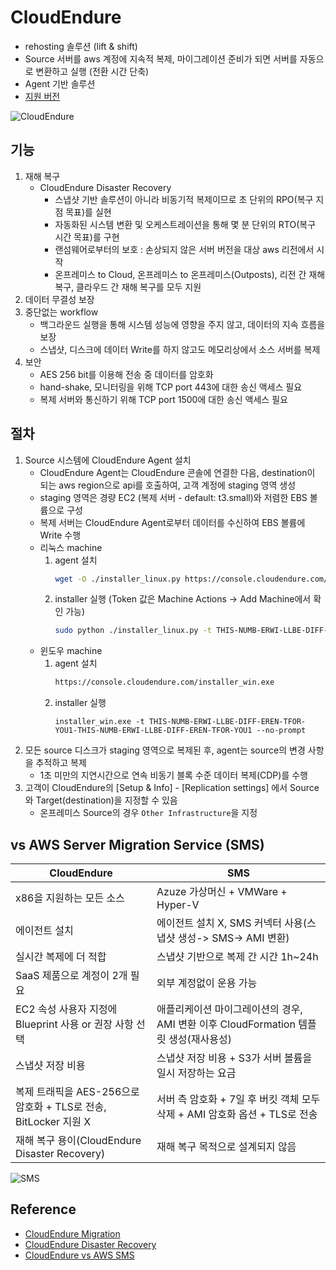 # CloudEndure
- rehosting 솔루션 (lift & shift)
- Source 서버를 aws 계정에 지속적 복제, 마이그레이션 준비가 되면 서버를 자동으로 변환하고 실행 (전환 시간 단축)
- Agent 기반 솔루션 
- [지원 버전](https://docs.cloudendure.com/#Getting_Started_with_CloudEndure/Supported_Operating_Systems/Supported_Operating_Systems.htm#Supported_Operating_Systems%3FTocPath%3DNavigation%7CGetting%2520Started%2520with%2520CloudEndure%7CSupported%2520Operating%2520Systems%7C_____0) 

![CloudEndure](https://d2908q01vomqb2.cloudfront.net/fc074d501302eb2b93e2554793fcaf50b3bf7291/2020/06/08/CloudEndure-Migration.png)

## 기능 
1. 재해 복구
    - CloudEndure Disaster Recovery
        - 스냅샷 기반 솔루션이 아니라 비동기적 복제이므로 초 단위의 RPO(복구 지점 목표)를 실현
        - 자동화된 시스템 변환 및 오케스트레이션을 통해 몇 분 단위의 RTO(복구 시간 목표)를 구현
        - 랜섬웨어로부터의 보호 : 손상되지 않은 서버 버전을 대상 aws 리전에서 시작
        - 온프레미스 to Cloud, 온프레미스 to 온프레미스(Outposts), 리전 간 재해 복구, 클라우드 간 재해 복구를 모두 지원
2. 데이터 무결성 보장
3. 중단없는 workflow
    - 백그라운드 실행을 통해 시스템 성능에 영향을 주지 않고, 데이터의 지속 흐름을 보장
    - 스냅샷, 디스크에 데이터 Write를 하지 않고도 메모리상에서 소스 서버를 복제
4. 보안
    - AES 256 bit를 이용해 전송 중 데이터를 암호화
    - hand-shake, 모니터링을 위해 TCP port 443에 대한 송신 액세스 필요
    - 복제 서버와 통신하기 위해 TCP port 1500에 대한 송신 액세스 필요


## 절차
1. Source 시스템에 CloudEndure Agent 설치
    - CloudEndure Agent는 CloudEndure 콘솔에 연결한 다음, destination이 되는 aws region으로 api를 호출하여, 고객 계정에 staging 영역 생성
    - staging 영역은 경량 EC2 (복제 서버 - default: t3.small)와 저렴한 EBS 볼륨으로 구성
    - 복제 서버는 CloudEndure Agent로부터 데이터를 수신하여 EBS 볼륨에 Write 수행
    - 리눅스 machine
        1. agent 설치 
            ```sh
            wget -O ./installer_linux.py https://console.cloudendure.com/installer_linux.py
            ``` 
        2. installer 실행 (Token 값은 Machine Actions -> Add Machine에서 확인 가능)
            ```sh
            sudo python ./installer_linux.py -t THIS-NUMB-ERWI-LLBE-DIFF-EREN-TFOR-YOU1-THIS-NUMB-ERWI-LLBE-DIFF-EREN-TFOR-YOU1 --no-prompt
            ```
    - 윈도우 machine
        1. agent 설치
            ```sh
            https://console.cloudendure.com/installer_win.exe
            ```
        2. installer 실행
            ```
            installer_win.exe -t THIS-NUMB-ERWI-LLBE-DIFF-EREN-TFOR-YOU1-THIS-NUMB-ERWI-LLBE-DIFF-EREN-TFOR-YOU1 --no-prompt
            ```
2. 모든 source 디스크가 staging 영역으로 복제된 후, agent는 source의 변경 사항을 추적하고 복제
    - 1초 미만의 지연시간으로 연속 비동기 블록 수준 데이터 복제(CDP)를 수행
3. 고객이 CloudEndure의 [Setup & Info] - [Replication settings] 에서 Source와 Target(destination)을 지정할 수 있음
    - 온프레미스 Source의 경우 `Other Infrastructure`을 지정

## vs AWS Server Migration Service (SMS)
|CloudEndure|SMS|
|--- | --- |
|x86을 지원하는 모든 소스|Azuze 가상머신 + VMWare + Hyper-V|
|에이전트 설치 | 에이전트 설치 X, SMS 커넥터 사용(스냅샷 생성-> SMS-> AMI 변환)|
|실시간 복제에 더 적합 | 스냅샷 기반으로 복제 간 시간 1h~24h|
|SaaS 제품으로 계정이 2개 필요 | 외부 계정없이 운용 가능|
|EC2 속성 사용자 지정에 Blueprint 사용 or 권장 사항 선택 | 애플리케이션 마이그레이션의 경우, AMI 변환 이후 CloudFormation 템플릿 생성(재사용성)|
|스냅샷 저장 비용| 스냅샷 저장 비용 + S3가 서버 볼륨을 일시 저장하는 요금|
|복제 트래픽을 AES-256으로 암호화 + TLS로 전송, BitLocker 지원 X | 서버 측 암호화 + 7일 후 버킷 객체 모두 삭제 + AMI 암호화 옵션 + TLS로 전송|
|재해 복구 용이(CloudEndure Disaster Recovery) | 재해 복구 목적으로 설계되지 않음|

![SMS](https://d2908q01vomqb2.cloudfront.net/fc074d501302eb2b93e2554793fcaf50b3bf7291/2020/06/08/AWS-Server-Migration-Service.png)

## Reference
- [CloudEndure Migration](https://aws.amazon.com/ko/cloudendure-migration/)
- [CloudEndure Disaster Recovery](https://aws.amazon.com/ko/cloudendure-disaster-recovery/)
- [CloudEndure vs AWS SMS](https://aws.amazon.com/ko/blogs/architecture/field-notes-choosing-a-rehost-migration-tool-cloudendure-or-aws-sms/)

